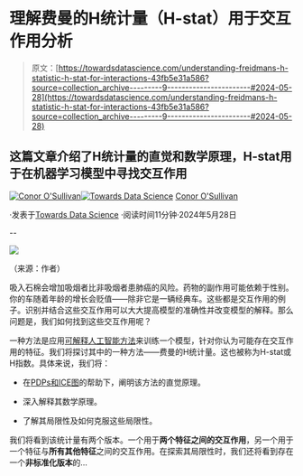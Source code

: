 # 理解费曼的H统计量（H-stat）用于交互作用分析

> 原文：[https://towardsdatascience.com/understanding-freidmans-h-statistic-h-stat-for-interactions-43fb5e31a586?source=collection_archive---------9-----------------------#2024-05-28](https://towardsdatascience.com/understanding-freidmans-h-statistic-h-stat-for-interactions-43fb5e31a586?source=collection_archive---------9-----------------------#2024-05-28)

## 这篇文章介绍了H统计量的直觉和数学原理，H-stat用于在机器学习模型中寻找交互作用

[](https://conorosullyds.medium.com/?source=post_page---byline--43fb5e31a586--------------------------------)[![Conor O'Sullivan](../Images/2dc50a24edb12e843651d01ed48a3c3f.png)](https://conorosullyds.medium.com/?source=post_page---byline--43fb5e31a586--------------------------------)[](https://towardsdatascience.com/?source=post_page---byline--43fb5e31a586--------------------------------)[![Towards Data Science](../Images/a6ff2676ffcc0c7aad8aaf1d79379785.png)](https://towardsdatascience.com/?source=post_page---byline--43fb5e31a586--------------------------------) [Conor O'Sullivan](https://conorosullyds.medium.com/?source=post_page---byline--43fb5e31a586--------------------------------)

·发表于[Towards Data Science](https://towardsdatascience.com/?source=post_page---byline--43fb5e31a586--------------------------------) ·阅读时间11分钟·2024年5月28日

--

![](../Images/bd982f8445158a4a5d575575b01f3446.png)

（来源：作者）

吸入石棉会增加吸烟者比非吸烟者患肺癌的风险。药物的副作用可能依赖于性别。你的车随着年龄的增长会贬值——除非它是一辆经典车。这些都是交互作用的例子。识别并结合这些交互作用可以大大提高模型的准确性并改变模型的解释。那么问题是，我们如何找到这些交互作用呢？

一种方法是应用[可解释人工智能方法](/what-is-interpretable-machine-learning-2d217b62185a)来训练一个模型，针对你认为可能存在交互作用的特征。我们将探讨其中的一种方法——费曼的H统计量。这也被称为H-stat或H指数。具体来说，我们将：

+   在[PDPs和ICE图](https://medium.com/towards-data-science/the-ultimate-guide-to-pdps-and-ice-plots-4182885662aa)的帮助下，阐明该方法的直觉原理。

+   深入解释其数学原理。

+   了解其局限性及如何克服这些局限性。

我们将看到该统计量有两个版本。一个用于**两个特征之间的交互作用**，另一个用于一个特征与**所有其他特征**之间的交互作用。在探索其局限性时，我们还将看到存在一个**非标准化版本**的...
